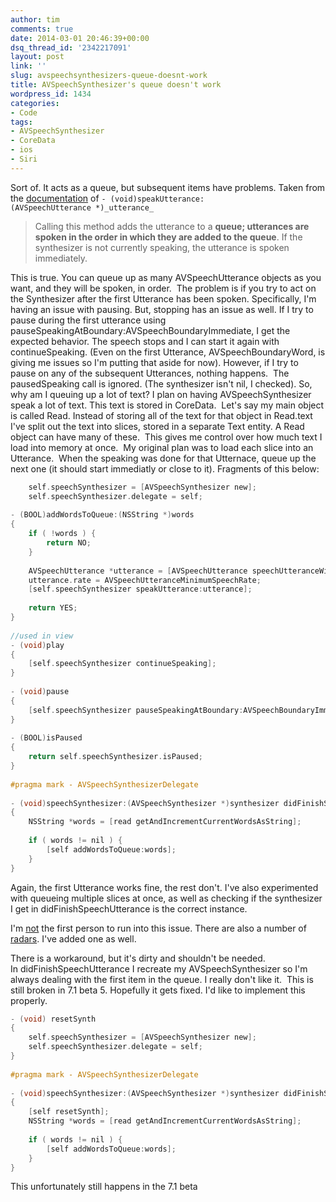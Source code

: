 ```yaml
---
author: tim
comments: true
date: 2014-03-01 20:46:39+00:00
dsq_thread_id: '2342217091'
layout: post
link: ''
slug: avspeechsynthesizers-queue-doesnt-work
title: AVSpeechSynthesizer's queue doesn't work
wordpress_id: 1434
categories:
- Code
tags:
- AVSpeechSynthesizer
- CoreData
- ios
- Siri
---
```


Sort of. It acts as a queue, but subsequent items have problems. Taken from
the [documentation](https://developer.apple.com/library/ios/documentation/AVFoundation/Reference/AVSpeechSynthesizer_Ref/Reference/Reference.html#//apple_ref/occ/instm/AVSpeechSynthesizer/speakUtterance: "documentation") of ```- (void)speakUtterance:(AVSpeechUtterance *)_utterance_```

> Calling this method adds the utterance to a **queue; utterances are spoken
in the order in which they are added to the queue**. If the synthesizer is not
currently speaking, the utterance is spoken immediately.

This is true. You can queue up as many AVSpeechUtterance objects as you want,
and they will be spoken, in order.  The problem is if you try to act on the
Synthesizer after the first Utterance has been spoken. Specifically, I'm
having an issue with pausing. But, stopping has an issue as well. If I try to
pause during the first utterance using
pauseSpeakingAtBoundary:AVSpeechBoundaryImmediate, I get the expected
behavior. The speech stops and I can start it again with continueSpeaking.
(Even on the first Utterance, AVSpeechBoundaryWord, is giving me issues so I'm
putting that aside for now). However, if I try to pause on any of the
subsequent Utterances, nothing happens.  The pausedSpeaking call is ignored.
(The synthesizer isn't nil, I checked). So, why am I queuing up a lot of text?
I plan on having AVSpeechSynthesizer speak a lot of text. This text is stored
in CoreData.  Let's say my main object is called Read. Instead of storing all
of the text for that object in Read.text I've split out the text into slices,
stored in a separate Text entity. A Read object can have many of these.  This
gives me control over how much text I load into memory at once.  My original
plan was to load each slice into an Utterance.  When the speaking was done for
that Utternace, queue up the next one (it should start immediatly or close to
it). Fragments of this below: 

```C
    self.speechSynthesizer = [AVSpeechSynthesizer new];
    self.speechSynthesizer.delegate = self;
 
- (BOOL)addWordsToQueue:(NSString *)words
{
    if ( !words ) {
        return NO;
    }
 
    AVSpeechUtterance *utterance = [AVSpeechUtterance speechUtteranceWithString:words];
    utterance.rate = AVSpeechUtteranceMinimumSpeechRate;
    [self.speechSynthesizer speakUtterance:utterance];
 
    return YES;
}
 
//used in view
- (void)play
{
    [self.speechSynthesizer continueSpeaking];
}
 
- (void)pause
{
    [self.speechSynthesizer pauseSpeakingAtBoundary:AVSpeechBoundaryImmediate];
}
 
- (BOOL)isPaused
{
    return self.speechSynthesizer.isPaused;
}
 
#pragma mark - AVSpeechSynthesizerDelegate
 
- (void)speechSynthesizer:(AVSpeechSynthesizer *)synthesizer didFinishSpeechUtterance:(AVSpeechUtterance *)utterance
{
    NSString *words = [read getAndIncrementCurrentWordsAsString];
 
    if ( words != nil ) {
        [self addWordsToQueue:words];
    }
}
```

Again, the first Utterance
works fine, the rest don't. I've also experimented with queueing multiple
slices at once, as well as checking if the synthesizer I get in
didFinishSpeechUtterance is the correct instance. 

I'm
[not](http://stackoverflow.com/questions/19672814/an-issue-with-avspeechsynthesizer-any-workarounds) the first person to run into this issue.
There are also a number of
[radars](http://openradar.appspot.com/search?query=AVSpeechSynthesizer+). I've
added one as well. 

There is a workaround, but it's dirty and shouldn't be
needed. In didFinishSpeechUtterance I recreate my AVSpeechSynthesizer so I'm
always dealing with the first item in the queue. I really don't like it.  This
is still broken in 7.1 beta 5. Hopefully it gets fixed. I'd like to implement
this properly. 

```C
- (void) resetSynth
{
    self.speechSynthesizer = [AVSpeechSynthesizer new];
    self.speechSynthesizer.delegate = self;
}
 
#pragma mark - AVSpeechSynthesizerDelegate
 
- (void)speechSynthesizer:(AVSpeechSynthesizer *)synthesizer didFinishSpeechUtterance:(AVSpeechUtterance *)utterance
{
    [self resetSynth];
    NSString *words = [read getAndIncrementCurrentWordsAsString];
 
    if ( words != nil ) {
        [self addWordsToQueue:words];
    }
}
```

This unfortunately still
happens in the 7.1 beta